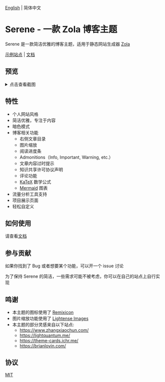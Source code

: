 [English](https://github.com/isunjn/serene/blob/main/README.md) | 简体中文

# Serene - 一款 Zola 博客主题

Serene 是一款简洁优雅的博客主题，适用于静态网站生成器 [Zola](https://www.getzola.org)

[示例站点](https://serene-demo-site.vercel.app) | [文档](https://github.com/isunjn/serene/wiki)

## 预览

<details>
  <summary>点击查看截图</summary>

  ![](https://github.com/isunjn/serene/blob/main/screenshots/1.png?raw=true)
  ![](https://github.com/isunjn/serene/blob/main/screenshots/2.png?raw=true)
  ![](https://github.com/isunjn/serene/blob/main/screenshots/3.png?raw=true)
  ![](https://github.com/isunjn/serene/blob/main/screenshots/4.png?raw=true)
  ![](https://github.com/isunjn/serene/blob/main/screenshots/5.png?raw=true)
  ![](https://github.com/isunjn/serene/blob/main/screenshots/6.png?raw=true)
  ![](https://github.com/isunjn/serene/blob/main/screenshots/7.png?raw=true)
</details>

## 特性

- 个人网站风格
- 简洁优雅，专注于内容
- 暗色模式
- 博客相关功能
    - 右侧文章目录
    - 图片缩放
    - 阅读进度条
    - Admonitions（Info, Important, Warning, etc.）
    - 文章内容过时提示
    - 知识共享许可协议声明
    - 评论功能
    - [KaTeX](https://katex.org/) 数学公式
    - [Mermaid](https://github.com/mermaid-js/mermaid) 图表
- 流量分析工具支持
- 项目展示页面
- 轻松自定义

## 如何使用

请查看[文档](https://github.com/isunjn/serene/wiki)

## 参与贡献

如果你找到了 Bug 或者想要某个功能，可以开一个 issue 讨论

为了保持 Serene 的简洁，一些需求可能不被考虑，你可以在自己的站点上自行实现

## 鸣谢

- 本主题的图标使用了 [Remixicon](https://remixicon.com/)
- 图片缩放功能使用了 [Lightense Images](https://github.com/sparanoid/lightense-images)
- 本主题的部分灵感来自以下站点:
    - <https://www.zhangxiaochun.com/>
    - <https://lightquantum.me/>
    - <https://theme-cards.ichr.me/>
    - <https://brianlovin.com/>

## 协议

[MIT](https://github.com/isunjn/serene/blob/main/LICENSE)
